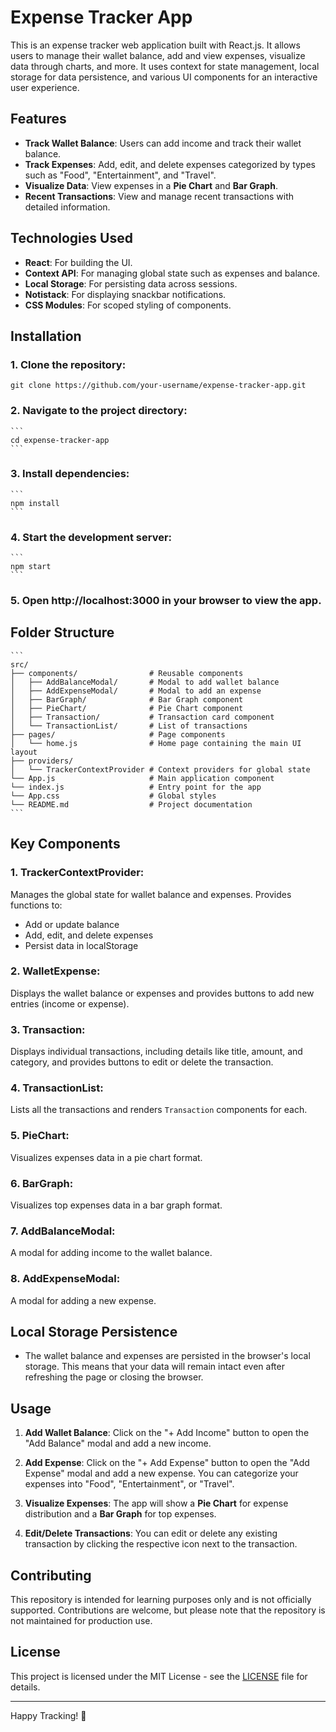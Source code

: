 # Expense Tracker App

This is an expense tracker web application built with React.js. It allows users to manage their wallet balance, add and view expenses, visualize data through charts, and more. It uses context for state management, local storage for data persistence, and various UI components for an interactive user experience.

## Features

- **Track Wallet Balance**: Users can add income and track their wallet balance.
- **Track Expenses**: Add, edit, and delete expenses categorized by types such as "Food", "Entertainment", and "Travel".
- **Visualize Data**: View expenses in a **Pie Chart** and **Bar Graph**.
- **Recent Transactions**: View and manage recent transactions with detailed information.

## Technologies Used

- **React**: For building the UI.
- **Context API**: For managing global state such as expenses and balance.
- **Local Storage**: For persisting data across sessions.
- **Notistack**: For displaying snackbar notifications.
- **CSS Modules**: For scoped styling of components.

## Installation

### 1. Clone the repository:

   ```
   git clone https://github.com/your-username/expense-tracker-app.git
   ```

### 2. Navigate to the project directory:

    ```
    cd expense-tracker-app
    ```

### 3. Install dependencies:

    ```
    npm install
    ```

### 4. Start the development server:

    ```
    npm start
    ```

### 5. Open http://localhost:3000 in your browser to view the app.

## Folder Structure

    ```
    src/
    ├── components/                # Reusable components
    │   ├── AddBalanceModal/       # Modal to add wallet balance
    │   ├── AddExpenseModal/       # Modal to add an expense
    │   ├── BarGraph/              # Bar Graph component
    │   ├── PieChart/              # Pie Chart component
    │   ├── Transaction/           # Transaction card component
    │   └── TransactionList/       # List of transactions
    ├── pages/                     # Page components
    │   └── home.js                # Home page containing the main UI layout
    ├── providers/
    │   └── TrackerContextProvider # Context providers for global state
    └── App.js                     # Main application component
    └── index.js                   # Entry point for the app
    └── App.css                    # Global styles
    └── README.md                  # Project documentation
    ```



## Key Components

### 1. **TrackerContextProvider**: 

Manages the global state for wallet balance and expenses. Provides functions to:

- Add or update balance
- Add, edit, and delete expenses
- Persist data in localStorage

### 2. **WalletExpense**:

Displays the wallet balance or expenses and provides buttons to add new entries (income or expense).

### 3. **Transaction**:

Displays individual transactions, including details like title, amount, and category, and provides buttons to edit or delete the transaction.

### 4. **TransactionList**:

Lists all the transactions and renders `Transaction` components for each.

### 5. **PieChart**:

Visualizes expenses data in a pie chart format.

### 6. **BarGraph**:

Visualizes top expenses data in a bar graph format.

### 7. **AddBalanceModal**:

A modal for adding income to the wallet balance.

### 8. **AddExpenseModal**:

A modal for adding a new expense.

## Local Storage Persistence

- The wallet balance and expenses are persisted in the browser's local storage. This means that your data will remain intact even after refreshing the page or closing the browser.

## Usage

1. **Add Wallet Balance**: Click on the "+ Add Income" button to open the "Add Balance" modal and add a new income.
   
2. **Add Expense**: Click on the "+ Add Expense" button to open the "Add Expense" modal and add a new expense. You can categorize your expenses into "Food", "Entertainment", or "Travel".

3. **Visualize Expenses**: The app will show a **Pie Chart** for expense distribution and a **Bar Graph** for top expenses.

4. **Edit/Delete Transactions**: You can edit or delete any existing transaction by clicking the respective icon next to the transaction.

## Contributing

This repository is intended for learning purposes only and is not officially supported. Contributions are welcome, but please note that the repository is not maintained for production use.

## License

This project is licensed under the MIT License - see the [LICENSE](LICENSE) file for details.

---

Happy Tracking! 🎉


